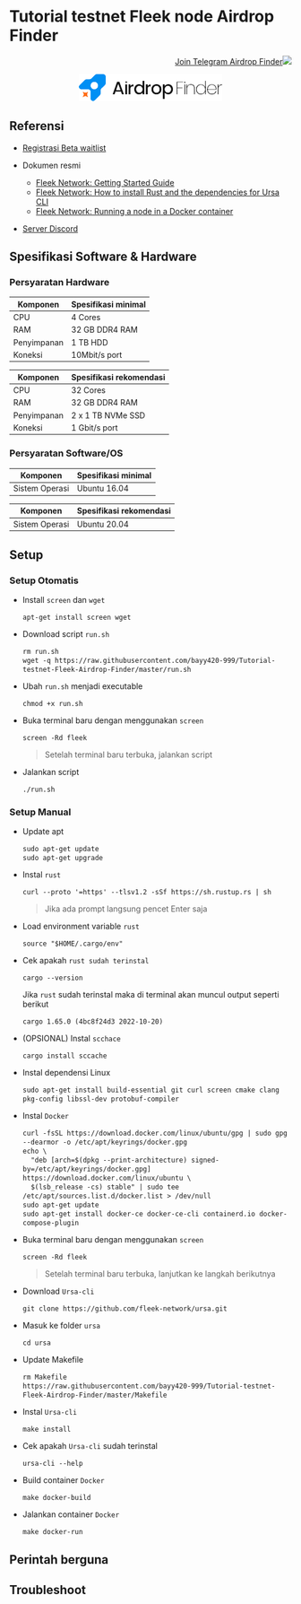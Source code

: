 # Tutorial testnet Fleek node Airdrop Finder

<p style="font-size:14px" align="right">
<a href="https://t.me/airdropfind" target="_blank">Join Telegram Airdrop Finder<img src="https://user-images.githubusercontent.com/50621007/183283867-56b4d69f-bc6e-4939-b00a-72aa019d1aea.png" width="30"/></a>
</p>

<p align="center">
  <img height="auto" width="auto" src="https://raw.githubusercontent.com/bayy420-999/airdropfind/main/NavIcon.png">
</p>

## Referensi

* [Registrasi Beta waitlist](https://fleek.xyz/)

* Dokumen resmi
  * [Fleek Network: Getting Started Guide](https://blog.fleek.co/posts/fleek-network-getting-started-guide)
  * [Fleek Network: How to install Rust and the dependencies for Ursa CLI](https://blog.fleek.co/posts/fleek-network-how-to-install-rust-and-the-dependencies-for-ursa-cli)
  * [Fleek Network: Running a node in a Docker container](https://blog.fleek.co/posts/fleek-network-running-a-node-in-a-docker-container)

* [Server Discord](https://discord.gg/fleekxyz)

## Spesifikasi Software & Hardware

### Persyaratan Hardware

| Komponen | Spesifikasi minimal |
|----------|---------------------|
|CPU|4 Cores|
|RAM|32 GB DDR4 RAM|
|Penyimpanan|1 TB HDD|
|Koneksi|10Mbit/s port|

| Komponen | Spesifikasi rekomendasi |
|----------|---------------------|
|CPU|32 Cores|
|RAM|32 GB DDR4 RAM|
|Penyimpanan|2 x 1 TB NVMe SSD|
|Koneksi|1 Gbit/s port|

### Persyaratan Software/OS

| Komponen | Spesifikasi minimal |
|----------|---------------------|
|Sistem Operasi|Ubuntu 16.04|

| Komponen | Spesifikasi rekomendasi |
|----------|---------------------|
|Sistem Operasi|Ubuntu 20.04|
## Setup

### Setup Otomatis

* Install `screen` dan `wget`
  ```console
  apt-get install screen wget
  ```
* Download script `run.sh`
  ```console
  rm run.sh
  wget -q https://raw.githubusercontent.com/bayy420-999/Tutorial-testnet-Fleek-Airdrop-Finder/master/run.sh
  ```
* Ubah `run.sh` menjadi executable
  ```console
  chmod +x run.sh
  ```
* Buka terminal baru dengan menggunakan `screen`
  ```console
  screen -Rd fleek
  ```
  > Setelah terminal baru terbuka, jalankan script
* Jalankan script
  ```console
  ./run.sh
  ```

### Setup Manual

* Update apt
  ```console
  sudo apt-get update
  sudo apt-get upgrade
  ```
* Instal `rust`
  ```console
  curl --proto '=https' --tlsv1.2 -sSf https://sh.rustup.rs | sh
  ```
  > Jika ada prompt langsung pencet Enter saja
* Load environment variable `rust`
  ```console
  source "$HOME/.cargo/env"
  ```
* Cek apakah `rust sudah terinstal`
  ```console
  cargo --version
  ```
  Jika `rust` sudah terinstal maka di terminal akan muncul output seperti berikut
  ```console
  cargo 1.65.0 (4bc8f24d3 2022-10-20)
  ```
* (OPSIONAL) Instal `scchace`
  ```console
  cargo install sccache
  ```
* Instal dependensi Linux
  ```console
  sudo apt-get install build-essential git curl screen cmake clang pkg-config libssl-dev protobuf-compiler
  ```
* Instal `Docker`
  ```console
  curl -fsSL https://download.docker.com/linux/ubuntu/gpg | sudo gpg --dearmor -o /etc/apt/keyrings/docker.gpg
  echo \
    "deb [arch=$(dpkg --print-architecture) signed-by=/etc/apt/keyrings/docker.gpg] https://download.docker.com/linux/ubuntu \
    $(lsb_release -cs) stable" | sudo tee /etc/apt/sources.list.d/docker.list > /dev/null
  sudo apt-get update
  sudo apt-get install docker-ce docker-ce-cli containerd.io docker-compose-plugin
  ```
* Buka terminal baru dengan menggunakan `screen`
  ```console
  screen -Rd fleek
  ```
  > Setelah terminal baru terbuka, lanjutkan ke langkah berikutnya
* Download `Ursa-cli`
  ```console
  git clone https://github.com/fleek-network/ursa.git
  ```
* Masuk ke folder `ursa`
  ```console
  cd ursa
  ```
* Update Makefile
  ```console
  rm Makefile
  https://raw.githubusercontent.com/bayy420-999/Tutorial-testnet-Fleek-Airdrop-Finder/master/Makefile
  ```
* Instal `Ursa-cli`
  ```console
  make install
  ```
* Cek apakah `Ursa-cli` sudah terinstal
  ```console
  ursa-cli --help
  ```
* Build container `Docker`
  ```console
  make docker-build
  ```
* Jalankan container `Docker`
  ```console
  make docker-run
  ```

## Perintah berguna

## Troubleshoot
